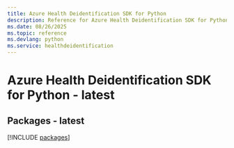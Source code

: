 ```yaml
---
title: Azure Health Deidentification SDK for Python
description: Reference for Azure Health Deidentification SDK for Python
ms.date: 08/26/2025
ms.topic: reference
ms.devlang: python
ms.service: healthdeidentification
---
```

# Azure Health Deidentification SDK for Python - latest
## Packages - latest
[!INCLUDE [packages](health-deidentification-index.md)]